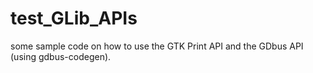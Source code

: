 # test_GLib_APIs
some sample code on how to use the GTK Print API and the GDbus API (using gdbus-codegen).
